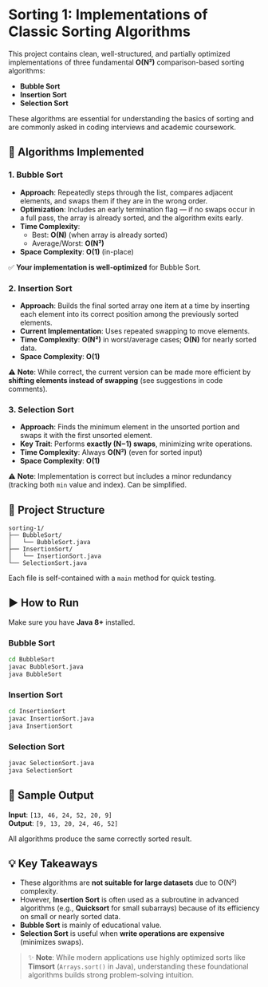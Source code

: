 # Sorting 1: Implementations of Classic Sorting Algorithms

This project contains clean, well-structured, and partially optimized implementations of three fundamental **O(N²)** comparison-based sorting algorithms:

- **Bubble Sort**
- **Insertion Sort**
- **Selection Sort**

These algorithms are essential for understanding the basics of sorting and are commonly asked in coding interviews and academic coursework.


## 📌 Algorithms Implemented

### 1. **Bubble Sort**
- **Approach**: Repeatedly steps through the list, compares adjacent elements, and swaps them if they are in the wrong order.
- **Optimization**: Includes an early termination flag — if no swaps occur in a full pass, the array is already sorted, and the algorithm exits early.
- **Time Complexity**:
    - Best: **O(N)** (when array is already sorted)
    - Average/Worst: **O(N²)**
- **Space Complexity**: **O(1)** (in-place)

✅ **Your implementation is well-optimized** for Bubble Sort.



### 2. **Insertion Sort**
- **Approach**: Builds the final sorted array one item at a time by inserting each element into its correct position among the previously sorted elements.
- **Current Implementation**: Uses repeated swapping to move elements.
- **Time Complexity**: **O(N²)** in worst/average cases; **O(N)** for nearly sorted data.
- **Space Complexity**: **O(1)**

⚠️ **Note**: While correct, the current version can be made more efficient by **shifting elements instead of swapping** (see suggestions in code comments).



### 3. **Selection Sort**
- **Approach**: Finds the minimum element in the unsorted portion and swaps it with the first unsorted element.
- **Key Trait**: Performs **exactly (N−1) swaps**, minimizing write operations.
- **Time Complexity**: Always **O(N²)** (even for sorted input)
- **Space Complexity**: **O(1)**

⚠️ **Note**: Implementation is correct but includes a minor redundancy (tracking both `min` value and index). Can be simplified.



## 📁 Project Structure

```
sorting-1/
├── BubbleSort/
│   └── BubbleSort.java
├── InsertionSort/
│   └── InsertionSort.java
└── SelectionSort.java
```

Each file is self-contained with a `main` method for quick testing.



## ▶️ How to Run

Make sure you have **Java 8+** installed.

### Bubble Sort
```bash
cd BubbleSort
javac BubbleSort.java
java BubbleSort
```

### Insertion Sort
```bash
cd InsertionSort
javac InsertionSort.java
java InsertionSort
```

### Selection Sort
```bash
javac SelectionSort.java
java SelectionSort
```



## 🧪 Sample Output

**Input**: `[13, 46, 24, 52, 20, 9]`  
**Output**: `[9, 13, 20, 24, 46, 52]`

All algorithms produce the same correctly sorted result.



## 💡 Key Takeaways

- These algorithms are **not suitable for large datasets** due to O(N²) complexity.
- However, **Insertion Sort** is often used as a subroutine in advanced algorithms (e.g., **Quicksort** for small subarrays) because of its efficiency on small or nearly sorted data.
- **Bubble Sort** is mainly of educational value.
- **Selection Sort** is useful when **write operations are expensive** (minimizes swaps).




> ✨ **Note**: While modern applications use highly optimized sorts like **Timsort** (`Arrays.sort()` in Java), understanding these foundational algorithms builds strong problem-solving intuition.